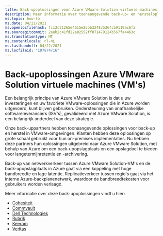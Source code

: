 ```yaml
---
title: Back-upoplossingen voor Azure VMware Solution virtuele machines
description: Meer informatie over toonaangevende back-up- en hersteloplossingen voor Azure VMware Solution virtuele machines.
ms.topic: how-to
ms.date: 04/21/2021
ms.openlocfilehash: fc12c21265e4615e25bb324835364cb9119ac6fa
ms.sourcegitcommit: 2aeb2c41fd22a02552ff871479124b567fa4463c
ms.translationtype: MT
ms.contentlocale: nl-NL
ms.lasthandoff: 04/22/2021
ms.locfileid: "107874716"
---
```

# <a name="backup-solutions-for-azure-vmware-solution-virtual-machines-vms"></a>Back-upoplossingen Azure VMware Solution virtuele machines (VM's)

Een belangrijk principe van Azure VMware Solution is dat u uw investeringen en uw favoriete VMware-oplossingen die in Azure worden uitgevoerd, kunt blijven gebruiken. Ondersteuning van onafhankelijke softwareleveranciers (ISV's), gevalideerd met Azure VMware Solution, is een belangrijk onderdeel van deze strategie. 

Onze back-uppartners hebben toonaangevende oplossingen voor back-up en herstel in VMware-omgevingen. Klanten hebben deze oplossingen op grote schaal gebruikt voor hun on-premises implementaties. Nu hebben deze partners hun oplossingen uitgebreid naar Azure VMware Solution, met behulp van Azure om een back-upopslagplaats en een opslagdoel te bieden voor langetermijnretentie en -archivering.

Back-up van netwerkverkeer tussen Azure VMware Solution-VM's en de back-upopslagplaats in Azure gaat via een koppeling met hoge bandbreedte en lage latentie. Replicatieverkeer tussen regio's gaat via het interne Azure-backplanenetwerk, waardoor de bandbreedtekosten voor gebruikers worden verlaagd.

Meer informatie over deze back-upoplossingen vindt u hier:
- [Cohesiteit](https://www.cohesity.com/blogs/expanding-cohesitys-support-for-microsofts-ecosystem-azure-stack-and-azure-vmware-solution/)
- [Commvault](https://documentation.commvault.com/11.21/essential/128997_support_for_azure_vmware_solution.html)
- [Dell Technologies](https://www.delltechnologies.com/resources/en-us/asset/briefs-handouts/solutions/dell-emc-data-protection-for-avs.pdf)
- [Rubrik](https://www.rubrik.com/en/products/cloud-data-management)
- [Keeram](https://www.veeam.com/kb4012)
- [Veritas](https://vrt.as/nb4avs)
